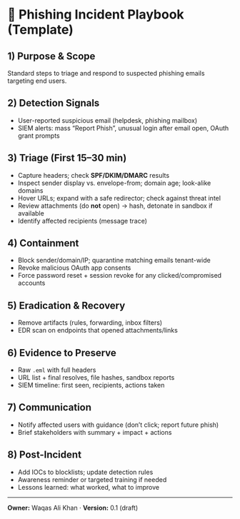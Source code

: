 # 📨 Phishing Incident Playbook (Template)

## 1) Purpose & Scope
Standard steps to triage and respond to suspected phishing emails targeting end users.

## 2) Detection Signals
- User-reported suspicious email (helpdesk, phishing mailbox)
- SIEM alerts: mass “Report Phish”, unusual login after email open, OAuth grant prompts

## 3) Triage (First 15–30 min)
- Capture headers; check **SPF/DKIM/DMARC** results
- Inspect sender display vs. envelope-from; domain age; look-alike domains
- Hover URLs; expand with a safe redirector; check against threat intel
- Review attachments (do **not** open) → hash, detonate in sandbox if available
- Identify affected recipients (message trace)

## 4) Containment
- Block sender/domain/IP; quarantine matching emails tenant-wide
- Revoke malicious OAuth app consents
- Force password reset + session revoke for any clicked/compromised accounts

## 5) Eradication & Recovery
- Remove artifacts (rules, forwarding, inbox filters)
- EDR scan on endpoints that opened attachments/links

## 6) Evidence to Preserve
- Raw `.eml` with full headers
- URL list + final resolves, file hashes, sandbox reports
- SIEM timeline: first seen, recipients, actions taken

## 7) Communication
- Notify affected users with guidance (don’t click; report future phish)
- Brief stakeholders with summary + impact + actions

## 8) Post-Incident
- Add IOCs to blocklists; update detection rules
- Awareness reminder or targeted training if needed
- Lessons learned: what worked, what to improve

---
**Owner:** Waqas Ali Khan · **Version:** 0.1 (draft)
